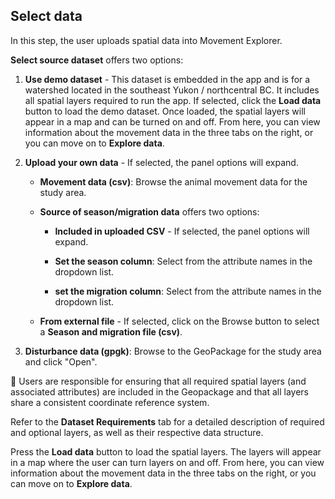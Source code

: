 ## Select data

In this step, the user uploads spatial data into Movement Explorer.

**Select source dataset** offers two options:

1. **Use demo dataset** - This dataset is embedded in the app and is for a watershed located in the southeast Yukon / northcentral BC. It includes all spatial layers required to run the app. If selected, click the **Load data** button to load the demo dataset. Once loaded, the spatial layers will appear in a map and can be turned on and off. From here, you can view information about the movement data in the three tabs on the right, or you can move on to **Explore data**.
   
2. **Upload your own data** - If selected, the panel options will expand.

   - **Movement data (csv)**: Browse the animal movement data for the study area.
   
   - **Source of season/migration data** offers two options:
   
     - **Included in uploaded CSV** - If selected, the panel options will expand.
     
     - **Set the season column**: Select from the attribute names in the dropdown list.
     
     - **set the migration column**: Select from the attribute names in the dropdown list.
   
   - **From external file** - If selected, click on the Browse button to select a **Season and migration file (csv)**.
   
3. **Disturbance data (gpgk)**: Browse to the GeoPackage for the study area and click "Open".

📌 Users are responsible for ensuring that all required spatial layers (and associated attributes) are included in the Geopackage and that all layers share a consistent coordinate reference system.
  
Refer to the **Dataset Requirements** tab for a detailed description of required and optional layers, as well as their respective data structure.

Press the **Load data** button to load the spatial layers. The layers will appear in a map where the user can turn layers on and off. From here, you can view information about the movement data in the three tabs on the right, or you can move on to **Explore data**.